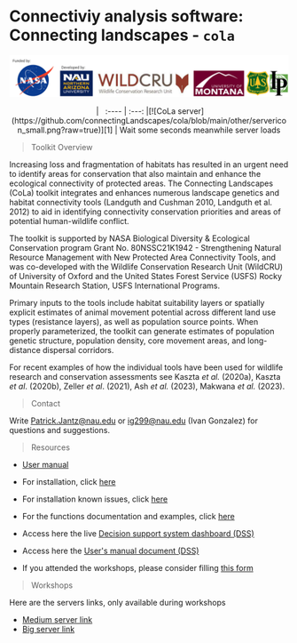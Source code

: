 # Connectiviy analysis software: Connecting landscapes - `cola` 


![.](https://github.com/connectingLandscapes/cola/blob/main/inst/docs/logo/banner.png?raw=true)

<div align="center">
 &nbsp;| &nbsp; 
:---- | :---: 
|[![CoLa server](https://github.com/connectingLandscapes/cola/blob/main/other/servericon_small.png?raw=true)][1] | Wait some seconds meanwhile server loads
</div>

> Toolkit Overview

Increasing loss and fragmentation of habitats has resulted in an urgent need to identify areas for conservation that also maintain and enhance the ecological connectivity of protected areas. The Connecting Landscapes (CoLa) toolkit integrates and enhances numerous landscape genetics and habitat connectivity tools (Landguth and Cushman 2010, Landguth et al. 2012) to aid in identifying connectivity conservation priorities and areas of potential human-wildlife conflict.

The toolkit is supported by NASA Biological Diversity & Ecological Conservation program Grant No. 80NSSC21K1942 - Strengthening Natural Resource Management with New Protected Area Connectivity Tools, and was co-developed with the Wildlife Conservation Research Unit (WildCRU) of University of Oxford and the United States Forest Service (USFS) Rocky Mountain Research Station, USFS International Programs.

Primary inputs to the tools include habitat suitability layers or spatially explicit estimates of animal movement potential across different land use types (resistance layers), as well as population source points. When properly parameterized, the toolkit can generate estimates of population genetic structure, population density, core movement areas, and long-distance dispersal corridors.

For recent examples of how the individual tools have been used for wildlife research and conservation assessments see Kaszta *et al.* (2020a), Kaszta *et al*. (2020b), Zeller *et al*. (2021), Ash *et al.* (2023), Makwana *et al.* (2023).

> Contact

Write Patrick.Jantz@nau.edu or ig299@nau.edu (Ivan Gonzalez) for questions and suggestions.



> Resources

 * [User manual](https://docs.google.com/document/d/1vcb1ZVdUdKpOTRWj9KQih4xpf5UzLJkQjYpY7Hglfyk/edit?tab=t.0)

 * For installation, click [here](https://github.com/connectingLandscapes/cola/blob/main/inst/docs/md_cola_install.md)

 * For installation known issues, click [here](https://github.com/connectingLandscapes/cola/blob/main/inst/docs/md_known_issues.md)

 * For the functions documentation and examples, click [here](https://github.com/connectingLandscapes/cola/blob/main/inst/docs/md_colafun.md)

 * Access here the live [Decision support system dashboard (DSS)](http://34.44.31.4:3838/connecting-landscapes)
 
 * Access here the [User's manual document (DSS) ](https://docs.google.com/document/d/1vcb1ZVdUdKpOTRWj9KQih4xpf5UzLJkQjYpY7Hglfyk/edit?usp=sharing)

 * If you attended the workshops, please consider filling [this form](https://docs.google.com/forms/d/e/1FAIpQLSdE9QMHnBv3FhXy8zJgOrvvx39ltetJf7-mtIbv4kZQuElubg/viewform?usp=sf_link)


> Workshops

Here are the servers links, only available during workshops 
  * [Medium server link](http://34.44.31.4:3838/connecting-landscapes/)
  * [Big server link](http://34.44.133.188:3838/connecting-landscapes/)


[1]: http://34.44.31.4:3838/connecting-landscapes/

